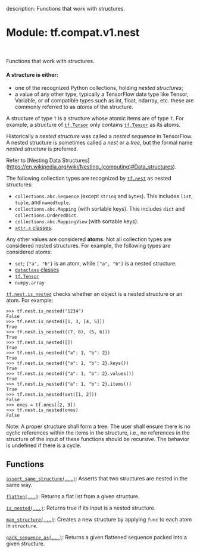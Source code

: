 description: Functions that work with structures.

<div itemscope itemtype="http://developers.google.com/ReferenceObject">
<meta itemprop="name" content="tf.compat.v1.nest" />
<meta itemprop="path" content="Stable" />
</div>

# Module: tf.compat.v1.nest

<!-- Insert buttons and diff -->

<table class="tfo-notebook-buttons tfo-api nocontent" align="left">

</table>



Functions that work with structures.



#### A structure is either:



* one of the recognized Python collections, holding _nested structures_;
* a value of any other type, typically a TensorFlow data type like Tensor,
  Variable, or of compatible types such as int, float, ndarray, etc. these are
  commonly referred to as _atoms_ of the structure.

A structure of type `T` is a structure whose atomic items are of type `T`.
For example, a structure of <a href="../../../tf/Tensor.md"><code>tf.Tensor</code></a> only contains <a href="../../../tf/Tensor.md"><code>tf.Tensor</code></a> as its atoms.

Historically a _nested structure_ was called a _nested sequence_ in TensorFlow.
A nested structure is sometimes called a _nest_ or a _tree_, but the formal
name _nested structure_ is preferred.

Refer to [Nesting Data Structures]
(https://en.wikipedia.org/wiki/Nesting_(computing)#Data_structures).

The following collection types are recognized by <a href="../../../tf/nest.md"><code>tf.nest</code></a> as nested
structures:

* `collections.abc.Sequence` (except `string` and `bytes`).
  This includes `list`, `tuple`, and `namedtuple`.
* `collections.abc.Mapping` (with sortable keys).
  This includes `dict` and `collections.OrderedDict`.
* `collections.abc.MappingView` (with sortable keys).
* [`attr.s` classes](https://www.attrs.org/).

Any other values are considered **atoms**.  Not all collection types are
considered nested structures.  For example, the following types are
considered atoms:

* `set`; `{"a", "b"}` is an atom, while `["a", "b"]` is a nested structure.
* [`dataclass` classes](https://docs.python.org/library/dataclasses.html)
* <a href="../../../tf/Tensor.md"><code>tf.Tensor</code></a>
* `numpy.array`

<a href="../../../tf/nest/is_nested.md"><code>tf.nest.is_nested</code></a> checks whether an object is a nested structure or an atom.
For example:

  ```
  >>> tf.nest.is_nested("1234")
  False
  >>> tf.nest.is_nested([1, 3, [4, 5]])
  True
  >>> tf.nest.is_nested(((7, 8), (5, 6)))
  True
  >>> tf.nest.is_nested([])
  True
  >>> tf.nest.is_nested({"a": 1, "b": 2})
  True
  >>> tf.nest.is_nested({"a": 1, "b": 2}.keys())
  True
  >>> tf.nest.is_nested({"a": 1, "b": 2}.values())
  True
  >>> tf.nest.is_nested({"a": 1, "b": 2}.items())
  True
  >>> tf.nest.is_nested(set([1, 2]))
  False
  >>> ones = tf.ones([2, 3])
  >>> tf.nest.is_nested(ones)
  False
  ```

Note: A proper structure shall form a tree. The user shall ensure there is no
cyclic references within the items in the structure,
i.e., no references in the structure of the input of these functions
should be recursive. The behavior is undefined if there is a cycle.

## Functions

[`assert_same_structure(...)`](../../../tf/nest/assert_same_structure.md): Asserts that two structures are nested in the same way.

[`flatten(...)`](../../../tf/nest/flatten.md): Returns a flat list from a given structure.

[`is_nested(...)`](../../../tf/nest/is_nested.md): Returns true if its input is a nested structure.

[`map_structure(...)`](../../../tf/nest/map_structure.md): Creates a new structure by applying `func` to each atom in `structure`.

[`pack_sequence_as(...)`](../../../tf/nest/pack_sequence_as.md): Returns a given flattened sequence packed into a given structure.


